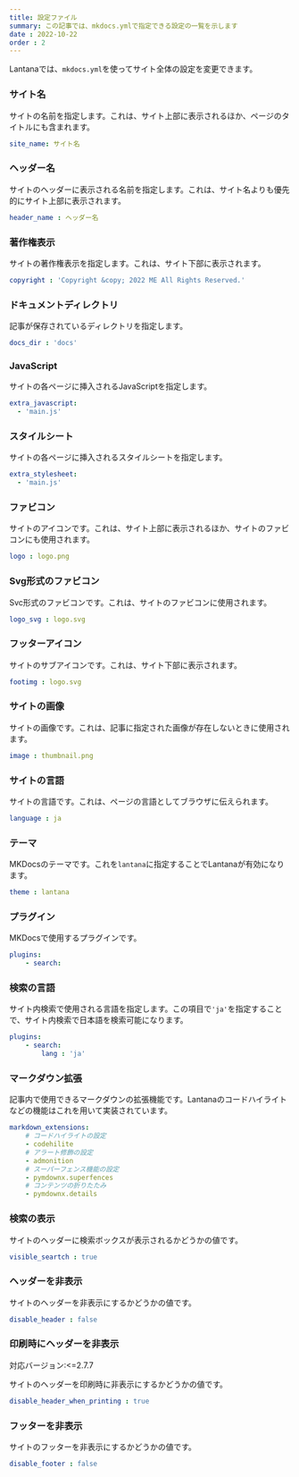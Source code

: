 ```yaml
---
title: 設定ファイル
summary: この記事では、mkdocs.ymlで指定できる設定の一覧を示します
date : 2022-10-22
order : 2
---
```


Lantanaでは、`mkdocs.yml`を使ってサイト全体の設定を変更できます。

### サイト名
サイトの名前を指定します。これは、サイト上部に表示されるほか、ページのタイトルにも含まれます。
```yaml
site_name: サイト名
```

### ヘッダー名
サイトのヘッダーに表示される名前を指定します。これは、サイト名よりも優先的にサイト上部に表示されます。

```yaml
header_name : ヘッダー名
```

### 著作権表示
サイトの著作権表示を指定します。これは、サイト下部に表示されます。
```yaml
copyright : 'Copyright &copy; 2022 ME All Rights Reserved.'
```

### ドキュメントディレクトリ
記事が保存されているディレクトリを指定します。
```yaml
docs_dir : 'docs'
```

### JavaScript
サイトの各ページに挿入されるJavaScriptを指定します。
```yaml
extra_javascript:
  - 'main.js'
```

### スタイルシート
サイトの各ページに挿入されるスタイルシートを指定します。
```yaml
extra_stylesheet:
  - 'main.js'
```

### ファビコン
サイトのアイコンです。これは、サイト上部に表示されるほか、サイトのファビコンにも使用されます。
```yaml
logo : logo.png
```

### Svg形式のファビコン
Svc形式のファビコンです。これは、サイトのファビコンに使用されます。
```yaml
logo_svg : logo.svg
```

### フッターアイコン
サイトのサブアイコンです。これは、サイト下部に表示されます。
```yaml
footimg : logo.svg
```

### サイトの画像
サイトの画像です。これは、記事に指定された画像が存在しないときに使用されます。
```yaml
image : thumbnail.png
```

### サイトの言語
サイトの言語です。これは、ページの言語としてブラウザに伝えられます。
```yaml
language : ja
```

### テーマ
MKDocsのテーマです。これを`lantana`に指定することでLantanaが有効になります。
```yaml
theme : lantana
```

### プラグイン
MKDocsで使用するプラグインです。
```yaml
plugins:
    - search:
```

### 検索の言語
サイト内検索で使用される言語を指定します。この項目で`'ja'`を指定することで、サイト内検索で日本語を検索可能になります。
```yaml
plugins:
    - search:
        lang : 'ja'
```

### マークダウン拡張
記事内で使用できるマークダウンの拡張機能です。Lantanaのコードハイライトなどの機能はこれを用いて実装されています。
```yaml
markdown_extensions:
    # コードハイライトの設定
    - codehilite
    # アラート修飾の設定
    - admonition
    # スーパーフェンス機能の設定
    - pymdownx.superfences
    # コンテンツの折りたたみ
    - pymdownx.details
```

### 検索の表示
サイトのヘッダーに検索ボックスが表示されるかどうかの値です。
```yaml
visible_seartch : true
```

### ヘッダーを非表示
サイトのヘッダーを非表示にするかどうかの値です。
```yaml
disable_header : false
```

### 印刷時にヘッダーを非表示
<span class="badge bg-primary">対応バージョン:<=2.7.7</span>

サイトのヘッダーを印刷時に非表示にするかどうかの値です。

```yaml
disable_header_when_printing : true
```

### フッターを非表示
サイトのフッターを非表示にするかどうかの値です。
```yaml
disable_footer : false
```
